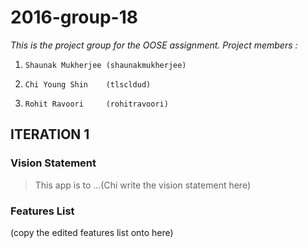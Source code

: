# 2016-group-18

*This is the project group for the OOSE assignment.
Project members :* 

1.     Shaunak Mukherjee (shaunakmukherjee)
2.     Chi Young Shin    (tlscldud)
3.     Rohit Ravoori     (rohitravoori)

## ITERATION 1

### Vision Statement
>This app is to ...(Chi write the vision statement here)

### Features List
(copy the edited features list onto here)



